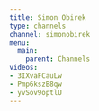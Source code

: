 ```yaml
---
title: Simon Obirek
type: channels
channel: simonobirek
menu:
  main:
    parent: Channels
videos:
- 3IXvaFCauLw
- Pmp6kszB8qw
- yvSov9optlU
---
```

